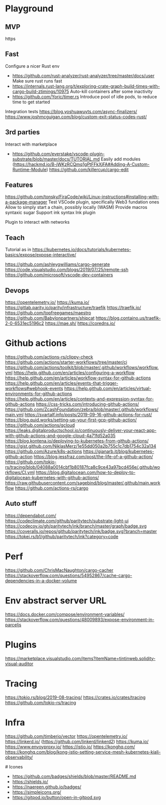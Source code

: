 # Playground

## MVP

https

## Fast

Configure a nicer Rust env
* https://github.com/rust-analyzer/rust-analyzer/tree/master/docs/user
Make sure rust runs fast
* https://internals.rust-lang.org/t/exploring-crate-graph-build-times-with-cargo-build-ztimings/10975
Auto-kill containers after some inactivity
* https://github.com/Yoric/timer.rs
Introduce pool of idle pods, to reduce time to get started

Integration tests
https://blog.yoshuawuyts.com/async-finalizers/
https://www.joshmcguigan.com/blog/custom-exit-status-codes-rust/

## 3rd parties

Interact with marketplace
* https://github.com/everstake/vscode-plugin-substrate/blob/master/docs/TUTORIAL.md
Easily add modules (https://hackmd.io/B-jWKzRCQmq1gPtFFkXjFA#Adding-A-Custom-Runtime-Module)
https://github.com/killercup/cargo-edit

## Features

https://github.com/tonsky/FiraCode/wiki/Linux-instructions#installing-with-a-package-manager
Test VSCode plugin, specifically Web3 fundation ones
Allow to simply start a chain, possibly locally (WASM)
Provide macros syntaxic sugar
Support ink syntax 
Ink plugin

Plugin to interact with networks

## Teach

Tutorial as in
https://kubernetes.io/docs/tutorials/kubernetes-basics/expose/expose-interactive/

https://github.com/ashleygwilliams/cargo-generate
https://code.visualstudio.com/blogs/2019/07/25/remote-ssh
https://github.com/microsoft/vscode-dev-containers

## Devops

https://opentelemetry.io/
https://kuma.io/
https://gitlab.parity.io/parity/infrastructure/traefik
https://traefik.io/
https://github.com/topfreegames/maestro
https://github.com/Babylonpartners/shipcat
https://blog.containo.us/traefik-2-0-6531ec5196c2
https://mae.sh/
https://coredns.io/

# Github actions

https://github.com/actions-rs/clippy-check
https://github.com/actions/starter-workflows/tree/master/ci
https://github.com/actions/toolkit/blob/master/.github/workflows/workflow.yml
https://help.github.com/en/articles/configuring-a-workflow
https://help.github.com/en/articles/workflow-syntax-for-github-actions
https://help.github.com/en/articles/events-that-trigger-workflows#webhook-events
https://help.github.com/en/articles/virtual-environments-for-github-actions
https://help.github.com/en/articles/contexts-and-expression-syntax-for-github-actions
https://css-tricks.com/introducing-github-actions/
https://github.com/ZcashFoundation/zebra/blob/master/.github/workflows/main.yml
https://svartalf.info/posts/2019-09-16-github-actions-for-rust/
https://blog.quid.works/setting-up-your-first-gcp-github-action/ 
https://github.com/actions/gcloud
https://leaks.digitalproductschool.io/continuously-deliver-your-react-app-with-github-actions-and-google-cloud-4a71fd52a035
https://blog.kontena.io/deploying-to-kubernetes-from-github-actions/
https://gist.github.com/NiklasMerz/1e55dd050a2b755c1c7db1754c32a134
https://github.com/Azure/k8s-actions
https://gianarb.it/blog/kubernetes-github-action
https://blog.jessfraz.com/post/the-life-of-a-github-action/
https://github.com/tokio-rs/tracing/blob/04088a0014cbf1b80187fca8c9ce43a97bcd456e/.github/workflows/CI.yml
https://blog.digitalocean.com/how-to-deploy-to-digitalocean-kubernetes-with-github-actions/
https://raw.githubusercontent.com/sagebind/blog/master/.github/main.workflow
https://github.com/actions-rs/cargo

## Auto stuff

https://dependabot.com/
https://codeclimate.com/github/paritytech/substrate-light-ui
https://codecov.io/gh/paritytech/ink/branch/master/graph/badge.svg
https://coveralls.io/repos/github/paritytech/ink/badge.svg?branch=master
https://tokei.rs/b1/github/paritytech/ink?category=code

# Perf

https://github.com/ChrisMacNaughton/cargo-cacher
https://stackoverflow.com/questions/54952867/cache-cargo-dependencies-in-a-docker-volume

# Env abstract server URL

https://docs.docker.com/compose/environment-variables/
https://stackoverflow.com/questions/48009893/expose-environment-in-parceljs

# Plugins

https://marketplace.visualstudio.com/items?itemName=tintinweb.solidity-visual-auditor

# Tracing

https://tokio.rs/blog/2019-08-tracing/
https://crates.io/crates/tracing
https://github.com/tokio-rs/tracing

# Infra

https://github.com/timberio/vector
https://opentelemetry.io/
https://linkerd.io/ (https://github.com/linkerd/linkerd2)
https://kuma.io/
https://www.envoyproxy.io/
https://istio.io/
https://konghq.com/
https://konghq.com/blog/kong-istio-setting-service-mesh-kubernetes-kiali-observability/

# Icones

* https://github.com/badges/shields/blob/master/README.md
* https://shields.io/
* https://naereen.github.io/badges/
* https://simpleicons.org/
* https://gitpod.io/button/open-in-gitpod.svg